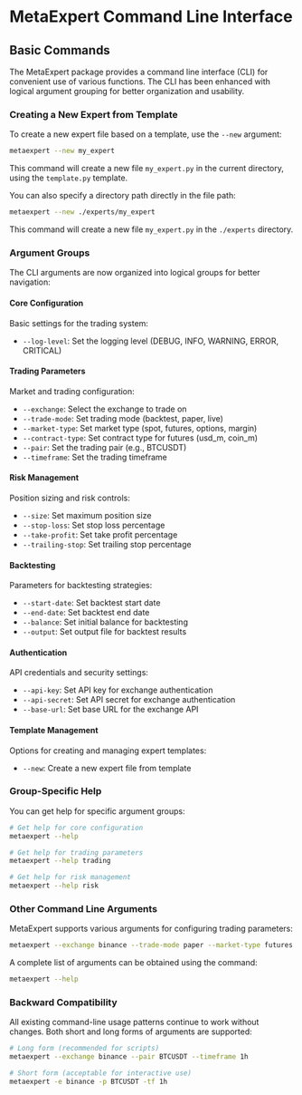 # MetaExpert Command Line Interface

## Basic Commands

The MetaExpert package provides a command line interface (CLI) for convenient use of various functions. The CLI has been enhanced with logical argument grouping for better organization and usability.

### Creating a New Expert from Template

To create a new expert file based on a template, use the `--new` argument:

```bash
metaexpert --new my_expert
```

This command will create a new file `my_expert.py` in the current directory, using the `template.py` template.

You can also specify a directory path directly in the file path:

```bash
metaexpert --new ./experts/my_expert
```

This command will create a new file `my_expert.py` in the `./experts` directory.

### Argument Groups

The CLI arguments are now organized into logical groups for better navigation:

#### Core Configuration

Basic settings for the trading system:

- `--log-level`: Set the logging level (DEBUG, INFO, WARNING, ERROR, CRITICAL)

#### Trading Parameters

Market and trading configuration:

- `--exchange`: Select the exchange to trade on
- `--trade-mode`: Set trading mode (backtest, paper, live)
- `--market-type`: Set market type (spot, futures, options, margin)
- `--contract-type`: Set contract type for futures (usd_m, coin_m)
- `--pair`: Set the trading pair (e.g., BTCUSDT)
- `--timeframe`: Set the trading timeframe

#### Risk Management

Position sizing and risk controls:

- `--size`: Set maximum position size
- `--stop-loss`: Set stop loss percentage
- `--take-profit`: Set take profit percentage
- `--trailing-stop`: Set trailing stop percentage

#### Backtesting

Parameters for backtesting strategies:

- `--start-date`: Set backtest start date
- `--end-date`: Set backtest end date
- `--balance`: Set initial balance for backtesting
- `--output`: Set output file for backtest results

#### Authentication

API credentials and security settings:

- `--api-key`: Set API key for exchange authentication
- `--api-secret`: Set API secret for exchange authentication
- `--base-url`: Set base URL for the exchange API

#### Template Management

Options for creating and managing expert templates:

- `--new`: Create a new expert file from template

### Group-Specific Help

You can get help for specific argument groups:

```bash
# Get help for core configuration
metaexpert --help

# Get help for trading parameters
metaexpert --help trading

# Get help for risk management
metaexpert --help risk
```

### Other Command Line Arguments

MetaExpert supports various arguments for configuring trading parameters:

```bash
metaexpert --exchange binance --trade-mode paper --market-type futures --contract-type usd_m --pair BTCUSDT
```

A complete list of arguments can be obtained using the command:

```bash
metaexpert --help
```

### Backward Compatibility

All existing command-line usage patterns continue to work without changes. Both short and long forms of arguments are supported:

```bash
# Long form (recommended for scripts)
metaexpert --exchange binance --pair BTCUSDT --timeframe 1h

# Short form (acceptable for interactive use)
metaexpert -e binance -p BTCUSDT -tf 1h
```
